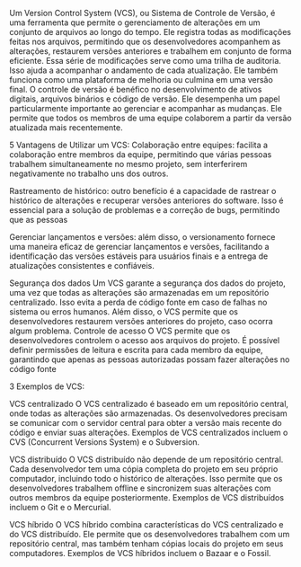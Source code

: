 Um Version Control System (VCS), ou Sistema de Controle de Versão, é uma ferramenta que permite o gerenciamento de alterações em um conjunto de arquivos ao longo do tempo. Ele registra todas as modificações feitas nos arquivos, permitindo que os desenvolvedores acompanhem as alterações, restaurem versões anteriores e trabalhem em conjunto de forma eficiente.
Essa série de modificações serve como uma trilha de auditoria. Isso ajuda a acompanhar o andamento de cada atualização. Ele também funciona como uma plataforma de melhoria ou culmina em uma versão final.
O controle de versão é benéfico no desenvolvimento de ativos digitais, arquivos binários e código de versão. Ele desempenha um papel particularmente importante ao gerenciar e acompanhar as mudanças. Ele permite que todos os membros de uma equipe colaborem a partir da versão atualizada mais recentemente.


5 Vantagens de Utilizar um VCS:
Colaboração entre equipes: facilita a colaboração entre membros da equipe, permitindo que várias pessoas trabalhem simultaneamente no mesmo projeto, sem interferirem negativamente no trabalho uns dos outros. 

Rastreamento de histórico: outro benefício é a capacidade de rastrear o histórico de alterações e recuperar versões anteriores do software. Isso é essencial para a solução de problemas e a correção de bugs, permitindo que as pessoas

Gerenciar lançamentos e versões: além disso, o versionamento fornece uma maneira eficaz de gerenciar lançamentos e versões, facilitando a identificação das versões estáveis para usuários finais e a entrega de atualizações consistentes e confiáveis. 


Segurança dos dados
Um VCS garante a segurança dos dados do projeto, uma vez que todas as alterações são armazenadas em um repositório centralizado. Isso evita a perda de código fonte em caso de falhas no sistema ou erros humanos. Além disso, o VCS permite que os desenvolvedores restaurem versões anteriores do projeto, caso ocorra algum problema.
Controle de acesso
O VCS permite que os desenvolvedores controlem o acesso aos arquivos do projeto. É possível definir permissões de leitura e escrita para cada membro da equipe, garantindo que apenas as pessoas autorizadas possam fazer alterações no código fonte



3 Exemplos de VCS:

VCS centralizado
O VCS centralizado é baseado em um repositório central, onde todas as alterações são armazenadas. Os desenvolvedores precisam se comunicar com o servidor central para obter a versão mais recente do código e enviar suas alterações. Exemplos de VCS centralizados incluem o CVS (Concurrent Versions System) e o Subversion.


VCS distribuído
O VCS distribuído não depende de um repositório central. Cada desenvolvedor tem uma cópia completa do projeto em seu próprio computador, incluindo todo o histórico de alterações. Isso permite que os desenvolvedores trabalhem offline e sincronizem suas alterações com outros membros da equipe posteriormente. Exemplos de VCS distribuídos incluem o Git e o Mercurial.

VCS híbrido
O VCS híbrido combina características do VCS centralizado e do VCS distribuído. Ele permite que os desenvolvedores trabalhem com um repositório central, mas também tenham cópias locais do projeto em seus computadores. Exemplos de VCS híbridos incluem o Bazaar e o Fossil.
